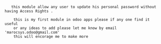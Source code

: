        this module allow any user to update his personal password without having Access Rights .
       
        this is my first module in odoo apps please if any one find it useful 
        or any ideas to add please let me know by email  'marocsys.odoo@gmail.com' 
        this will encorage me to make more
